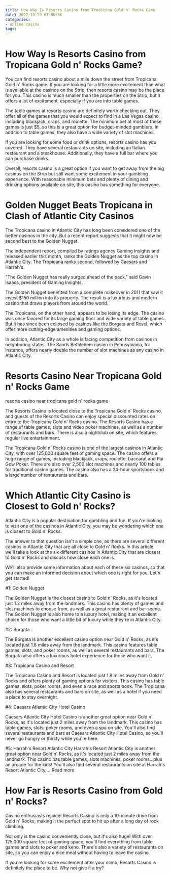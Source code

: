 ```yaml
---
title: How Way Is Resorts Casino from Tropicana Gold n' Rocks Game 
date: 2022-10-29 01:56:56
categories:
- online casino
tags:
---
```



#  How Way Is Resorts Casino from Tropicana Gold n' Rocks Game? 

You can find resorts casino about a mile down the street from Tropicana Gold n' Rocks game. If you are looking for a little more excitement than what is available at the casinos on the Strip, then resorts casino may be the place for you. This casino is much smaller than the properties on the Strip, but it offers a lot of excitement, especially if you are into table games.

The table games at resorts casino are definitely worth checking out. They offer all of the games that you would expect to find in a Las Vegas casino, including blackjack, craps, and roulette. The minimum bet at most of these games is just $5, so this is a great option for budget-minded gamblers. In addition to table games, they also have a wide variety of slot machines.

If you are looking for some food or drink options, resorts casino has you covered. They have several restaurants on site, including an Italian restaurant and a steakhouse. Additionally, they have a full bar where you can purchase drinks.

Overall, resorts casino is a great option if you want to get away from the big casinos on the Strip but still want some excitement in your gambling experience. With reasonable minimum bets and plenty of dining and drinking options available on site, this casino has something for everyone.

#  Golden Nugget Beats Tropicana in Clash of Atlantic City Casinos 

The Tropicana casino in Atlantic City has long been considered one of the better casinos in the city. But a recent report suggests that it might now be second best to the Golden Nugget.

The independent report, compiled by ratings agency Gaming Insights and released earlier this month, ranks the Golden Nugget as the top casino in Atlantic City. The Tropicana ranks second, followed by Caesars and Harrah's.

"The Golden Nugget has really surged ahead of the pack," said Gavin Isaacs, president of Gaming Insights.

The Golden Nugget benefited from a complete makeover in 2011 that saw it invest $150 million into its property. The result is a luxurious and modern casino that draws players from around the world.

The Tropicana, on the other hand, appears to be losing its edge. The casino was once favored for its large gaming floor and wide variety of table games. But it has since been eclipsed by casinos like the Borgata and Revel, which offer more cutting-edge amenities and gaming options.

In addition, Atlantic City as a whole is facing competition from casinos in neighboring states. The Sands Bethlehem casino in Pennsylvania, for instance, offers nearly double the number of slot machines as any casino in Atlantic City.

#  Resorts Casino Near Tropicana Gold n' Rocks Game 

resorts casino near tropicana gold n' rocks game

The Resorts Casino is located close to the Tropicana Gold n' Rocks casino, and guests of the Resorts Casino can enjoy special discounted rates on entry to the Tropicana Gold n' Rocks casino. The Resorts Casino has a range of table games, slots and video poker machines, as well as a number of restaurants and bars. There is also a nightclub on site, which features regular live entertainment.

The Tropicana Gold n' Rocks casino is one of the largest casinos in Atlantic City, with over 125,000 square feet of gaming space. The casino offers a huge range of games, including blackjack, craps, roulette, baccarat and Pai Gow Poker. There are also over 2,500 slot machines and nearly 100 tables for traditional casino games. The casino also has a 24-hour sportsbook and a large number of restaurants and bars.

#  Which Atlantic City Casino is Closest to Gold n' Rocks? 

Atlantic City is a popular destination for gambling and fun. If you're looking to visit one of the casinos in Atlantic City, you may be wondering which one is closest to Gold n' Rocks. 

The answer to that question isn't a simple one, as there are several different casinos in Atlantic City that are all close to Gold n' Rocks. In this article, we'll take a look at the six different casinos in Atlantic City that are closest to Gold n' Rocks and discuss how close each one is. 

We'll also provide some information about each of these six casinos, so that you can make an informed decision about which one is right for you. Let's get started! 

#1: Golden Nugget 

The Golden Nugget is the closest casino to Gold n' Rocks, as it's located just 1.2 miles away from the landmark. This casino has plenty of games and slot machines to choose from, as well as a great restaurant and bar scene. The Golden Nugget is also home to a luxury hotel, making it an excellent choice for those who want a little bit of luxury while they're in Atlantic City. 

#2: Borgata 

The Borgata is another excellent casino option near Gold n' Rocks, as it's located just 1.6 miles away from the landmark. This casino features table games, slots, and poker rooms, as well as several restaurants and bars. The Borgata also offers a luxurious hotel experience for those who want it. 

#3: Tropicana Casino and Resort 

The Tropicana Casino and Resort is located just 1.8 miles away from Gold n' Rocks and offers plenty of gaming options for visitors. This casino has table games, slots, poker rooms, and even a race and sports book. The Tropicana also has several restaurants and bars on site, as well as a hotel if you need a place to stay overnight. 


#4: Caesars Atlantic City Hotel Casino 

Caesars Atlantic City Hotel Casino is another great option near Gold n' Rocks, as it's located just 2 miles away from the landmark. This casino has table games, slots, poker rooms, and even a spa on site. You'll also find several restaurants and bars at Caesars Atlantic City Hotel Casino, so you'll never go hungry or thirsty while you're here. 

#5: Harrah's Resort Atlantic City 
Harrah's Resort Atlantic City is another great option near Gold n' Rocks, as it's located just 2 miles away from the landmark. This casino has table games, slots machines, poker rooms...plus an arcade for the kids! You'll also find several restaurants on site at Harrah's Resort Atlantic City,... Read more

#  How Far is Resorts Casino from Gold n' Rocks?

Casino enthusiasts rejoice! Resorts Casino is only a 10-minute drive from Gold n' Rocks, making it the perfect spot to hit up after a long day of rock climbing.

Not only is the casino conveniently close, but it's also huge! With over 125,000 square feet of gaming space, you'll find everything from table games and slots to poker and keno. There's also a variety of restaurants on site, so you can enjoy a nice meal without having to leave the casino.

If you're looking for some excitement after your climb, Resorts Casino is definitely the place to be. Why not give it a try?